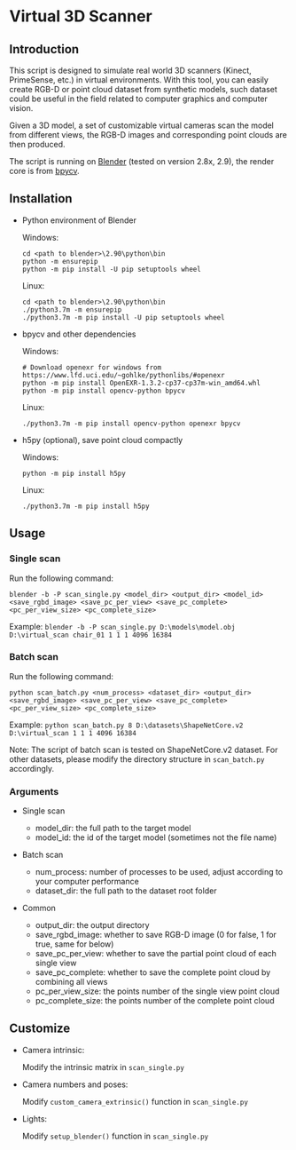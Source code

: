 # Virtual 3D Scanner

## Introduction

This script is designed to simulate real world 3D scanners (Kinect, PrimeSense, etc.) in virtual environments. With this tool, you can easily create RGB-D or point cloud dataset from synthetic models, such dataset could be useful in the field related to computer graphics and computer vision.

Given a 3D model, a set of customizable virtual cameras scan the model from different views, the RGB-D images and corresponding point clouds are then produced.

The script is running on [Blender](https://www.blender.org) (tested on version 2.8x, 2.9), the render core is from [bpycv](https://github.com/DIYer22/bpycv).


## Installation

- Python environment of Blender

    Windows:
    ```
    cd <path to blender>\2.90\python\bin
    python -m ensurepip
    python -m pip install -U pip setuptools wheel
    ```

    Linux:
    ```
    cd <path to blender>\2.90\python\bin
    ./python3.7m -m ensurepip
    ./python3.7m -m pip install -U pip setuptools wheel
    ```

- bpycv and other dependencies

    Windows:
    
    ```
    # Download openexr for windows from https://www.lfd.uci.edu/~gohlke/pythonlibs/#openexr
    python -m pip install OpenEXR-1.3.2-cp37-cp37m-win_amd64.whl
    python -m pip install opencv-python bpycv
    ```

    Linux:
    ```
    ./python3.7m -m pip install opencv-python openexr bpycv
    ```

- h5py (optional), save point cloud compactly

    Windows:

    ```
    python -m pip install h5py
    ```

    Linux:
    ```
    ./python3.7m -m pip install h5py
    ```

## Usage

### Single scan
Run the following command:
```
blender -b -P scan_single.py <model_dir> <output_dir> <model_id> <save_rgbd_image> <save_pc_per_view> <save_pc_complete> <pc_per_view_size> <pc_complete_size>
```

Example:
`blender -b -P scan_single.py D:\models\model.obj D:\virtual_scan chair_01 1 1 1 4096 16384`

### Batch scan
Run the following command:
```
python scan_batch.py <num_process> <dataset_dir> <output_dir> <save_rgbd_image> <save_pc_per_view> <save_pc_complete> <pc_per_view_size> <pc_complete_size>
```

Example:
`python scan_batch.py 8 D:\datasets\ShapeNetCore.v2 D:\virtual_scan 1 1 1 4096 16384`

Note: The script of batch scan is tested on ShapeNetCore.v2 dataset. For other datasets, please modify the directory structure in `scan_batch.py` accordingly.

### Arguments
- Single scan
  - model_dir: the full path to the target model
  - model_id: the id of the target model (sometimes not the file name)

- Batch scan
  - num_process: number of processes to be used, adjust according to your computer performance
  - dataset_dir: the full path to the dataset root folder

- Common
  - output_dir: the output directory
  - save_rgbd_image: whether to save RGB-D image (0 for false, 1 for true, same for below)
  - save_pc_per_view: whether to save the partial point cloud of each single view
  - save_pc_complete: whether to save the complete point cloud by combining all views
  - pc_per_view_size: the points number of the single view point cloud
  - pc_complete_size: the points number of the complete point cloud

## Customize
- Camera intrinsic:

    Modify the intrinsic matrix in `scan_single.py`

- Camera numbers and poses:

    Modify `custom_camera_extrinsic()` function in `scan_single.py`

- Lights:

    Modify `setup_blender()` function in `scan_single.py`

